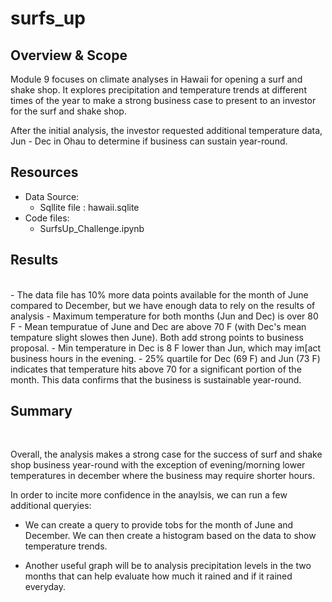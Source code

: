 
# surfs_up

## Overview & Scope
Module 9 focuses on climate analyses in Hawaii for opening a surf and shake shop. It explores precipitation and temperature trends at different times of the year to make a strong business case to present to an investor for the surf and shake shop.

After the initial analysis, the investor requested additional temperature data, Jun - Dec in Ohau to determine if business can sustain year-round.

## Resources
- Data Source:
    - Sqllite file : hawaii.sqlite
- Code files:
    - SurfsUp_Challenge.ipynb

## Results
<br />
- The data file has 10% more data points available for the month of June compared to December, but we have enough data to rely on the results of analysis
- Maximum temperature for both months (Jun and Dec) is over 80 F
- Mean tempuratue of June and Dec are above 70 F (with Dec's mean tempature slight slowes then June). Both add strong points to business proposal.
- Min temperature in Dec is 8 F lower than Jun, which may im[act business hours in the evening.
- 25% quartile for Dec (69 F) and Jun (73 F) indicates that temperature hits above 70 for a significant portion  of the month. This data confirms that the business is sustainable year-round.


<br />

## Summary

<br />

Overall, the analysis makes a strong case for the success of surf and shake shop business year-round with the exception of evening/morning lower temperatures in december where the business may require shorter hours. 

In order to incite more confidence in the anaylsis, we can run a few additional queryies:
- We can create a query to provide tobs for the month of June and December. We can then create a histogram based on the data to show temperature trends.

- Another useful graph will be to analysis precipitation levels in the two months that can help evaluate how much it rained and if it rained everyday.
 
    
<br />
